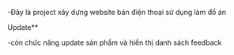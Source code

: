 -Đây là project xây dựng website bán điện thoại sử dụng làm đồ án

Update**

-còn chức năng update sản phẩm và hiển thị danh sách  feedback
